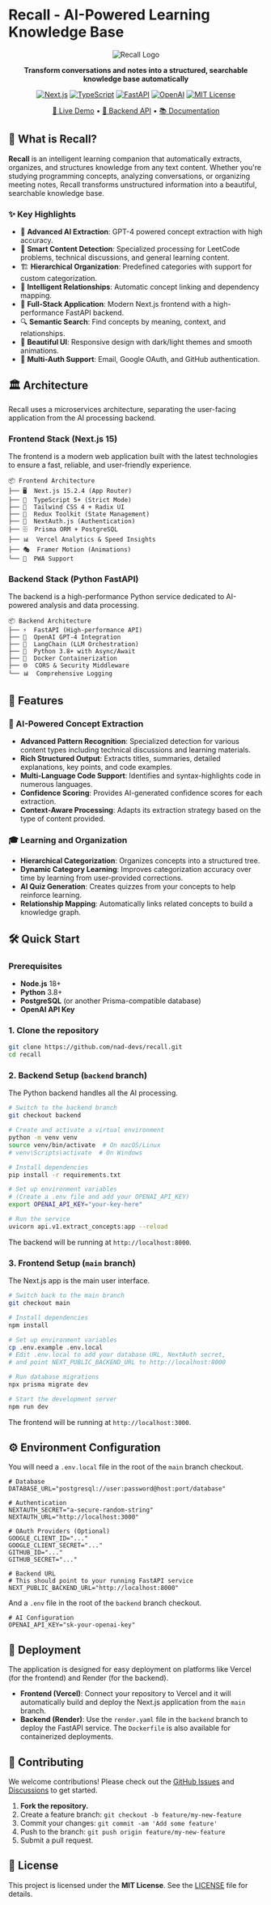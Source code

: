 # Recall - AI-Powered Learning Knowledge Base

<div align="center">

![Recall Logo](https://img.shields.io/badge/Recall-AI%20Learning-blue?style=for-the-badge&logo=brain&logoColor=white)

**Transform conversations and notes into a structured, searchable knowledge base automatically**

[![Next.js](https://img.shields.io/badge/Next.js-15.2.4-black?style=flat&logo=next.js&logoColor=white)](https://nextjs.org/)
[![TypeScript](https://img.shields.io/badge/TypeScript-5.0-blue?style=flat&logo=typescript&logoColor=white)](https://www.typescriptlang.org/)
[![FastAPI](https://img.shields.io/badge/FastAPI-Backend-green?style=flat&logo=fastapi&logoColor=white)](https://fastapi.tiangolo.com/)
[![OpenAI](https://img.shields.io/badge/OpenAI-GPT--4-orange?style=flat&logo=openai&logoColor=white)](https://openai.com/)
[![MIT License](https://img.shields.io/badge/License-MIT-yellow.svg)](https://opensource.org/licenses/MIT)

[🚀 Live Demo](https://recall-henna.vercel.app) • [🔧 Backend API](https://recall.p3vg.onrender.com) • [📚 Documentation](#documentation)

</div>

## 🧠 What is Recall?

**Recall** is an intelligent learning companion that automatically extracts, organizes, and structures knowledge from any text content. Whether you're studying programming concepts, analyzing conversations, or organizing meeting notes, Recall transforms unstructured information into a beautiful, searchable knowledge base.

### ✨ Key Highlights

- 🤖 **Advanced AI Extraction**: GPT-4 powered concept extraction with high accuracy.
- 🎯 **Smart Content Detection**: Specialized processing for LeetCode problems, technical discussions, and general learning content.
- 🏗️ **Hierarchical Organization**: Predefined categories with support for custom categorization.
- 🔗 **Intelligent Relationships**: Automatic concept linking and dependency mapping.
- 📱 **Full-Stack Application**: Modern Next.js frontend with a high-performance FastAPI backend.
- 🔍 **Semantic Search**: Find concepts by meaning, context, and relationships.
- 🎨 **Beautiful UI**: Responsive design with dark/light themes and smooth animations.
- 🔐 **Multi-Auth Support**: Email, Google OAuth, and GitHub authentication.

## 🏛️ Architecture

Recall uses a microservices architecture, separating the user-facing application from the AI processing backend.

### Frontend Stack (Next.js 15)
The frontend is a modern web application built with the latest technologies to ensure a fast, reliable, and user-friendly experience.
```
📦 Frontend Architecture
├── 🖥️  Next.js 15.2.4 (App Router)
├── 🔷  TypeScript 5+ (Strict Mode)
├── 🎨  Tailwind CSS 4 + Radix UI
├── 🔄  Redux Toolkit (State Management)
├── 🔐  NextAuth.js (Authentication)
├── 🗄️  Prisma ORM + PostgreSQL
├── 📊  Vercel Analytics & Speed Insights
├── 🎭  Framer Motion (Animations)
└── 📱  PWA Support
```

### Backend Stack (Python FastAPI)
The backend is a high-performance Python service dedicated to AI-powered analysis and data processing.
```
📦 Backend Architecture
├── ⚡  FastAPI (High-performance API)
├── 🤖  OpenAI GPT-4 Integration
├── 🔗  LangChain (LLM Orchestration)
├── 🐍  Python 3.8+ with Async/Await
├── 🚀  Docker Containerization
├── 🌐  CORS & Security Middleware
└── 📊  Comprehensive Logging
```

## 🚀 Features

### 🧩 AI-Powered Concept Extraction
- **Advanced Pattern Recognition**: Specialized detection for various content types including technical discussions and learning materials.
- **Rich Structured Output**: Extracts titles, summaries, detailed explanations, key points, and code examples.
- **Multi-Language Code Support**: Identifies and syntax-highlights code in numerous languages.
- **Confidence Scoring**: Provides AI-generated confidence scores for each extraction.
- **Context-Aware Processing**: Adapts its extraction strategy based on the type of content provided.

### 🎓 Learning and Organization
- **Hierarchical Categorization**: Organizes concepts into a structured tree.
- **Dynamic Category Learning**: Improves categorization accuracy over time by learning from user-provided corrections.
- **AI Quiz Generation**: Creates quizzes from your concepts to help reinforce learning.
- **Relationship Mapping**: Automatically links related concepts to build a knowledge graph.

## 🛠️ Quick Start

### Prerequisites
- **Node.js** 18+
- **Python** 3.8+
- **PostgreSQL** (or another Prisma-compatible database)
- **OpenAI API Key**

### 1. Clone the repository
```bash
git clone https://github.com/nad-devs/recall.git
cd recall
```

### 2. Backend Setup (`backend` branch)
The Python backend handles all the AI processing.

```bash
# Switch to the backend branch
git checkout backend

# Create and activate a virtual environment
python -m venv venv
source venv/bin/activate  # On macOS/Linux
# venv\Scripts\activate  # On Windows

# Install dependencies
pip install -r requirements.txt

# Set up environment variables
# (Create a .env file and add your OPENAI_API_KEY)
export OPENAI_API_KEY="your-key-here"

# Run the service
uvicorn api.v1.extract_concepts:app --reload
```
The backend will be running at `http://localhost:8000`.

### 3. Frontend Setup (`main` branch)
The Next.js app is the main user interface.

```bash
# Switch back to the main branch
git checkout main

# Install dependencies
npm install

# Set up environment variables
cp .env.example .env.local
# Edit .env.local to add your database URL, NextAuth secret,
# and point NEXT_PUBLIC_BACKEND_URL to http://localhost:8000

# Run database migrations
npx prisma migrate dev

# Start the development server
npm run dev
```
The frontend will be running at `http://localhost:3000`.

## ⚙️ Environment Configuration

You will need a `.env.local` file in the root of the `main` branch checkout.

```env
# Database
DATABASE_URL="postgresql://user:password@host:port/database"

# Authentication
NEXTAUTH_SECRET="a-secure-random-string"
NEXTAUTH_URL="http://localhost:3000"

# OAuth Providers (Optional)
GOOGLE_CLIENT_ID="..."
GOOGLE_CLIENT_SECRET="..."
GITHUB_ID="..."
GITHUB_SECRET="..."

# Backend URL
# This should point to your running FastAPI service
NEXT_PUBLIC_BACKEND_URL="http://localhost:8000"
```
And a `.env` file in the root of the `backend` branch checkout.
```env
# AI Configuration
OPENAI_API_KEY="sk-your-openai-key"
```

## 🚀 Deployment

The application is designed for easy deployment on platforms like Vercel (for the frontend) and Render (for the backend).

-   **Frontend (Vercel)**: Connect your repository to Vercel and it will automatically build and deploy the Next.js application from the `main` branch.
-   **Backend (Render)**: Use the `render.yaml` file in the `backend` branch to deploy the FastAPI service. The `Dockerfile` is also available for containerized deployments.

## 🤝 Contributing

We welcome contributions! Please check out the [GitHub Issues](https://github.com/nad-devs/recall/issues) and [Discussions](https://github.com/nad-devs/recall/discussions) to get started.

1.  **Fork the repository.**
2.  Create a feature branch: `git checkout -b feature/my-new-feature`
3.  Commit your changes: `git commit -am 'Add some feature'`
4.  Push to the branch: `git push origin feature/my-new-feature`
5.  Submit a pull request.

## 📝 License

This project is licensed under the **MIT License**. See the [LICENSE](LICENSE) file for details.
